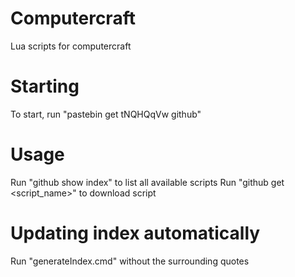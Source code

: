 # Computercraft
Lua scripts for computercraft

# Starting
To start, run "pastebin get tNQHQqVw github"

# Usage
Run "github show index" to list all available scripts
Run "github get <script_name>" to download script

# Updating index automatically
Run "generateIndex.cmd" without the surrounding quotes
